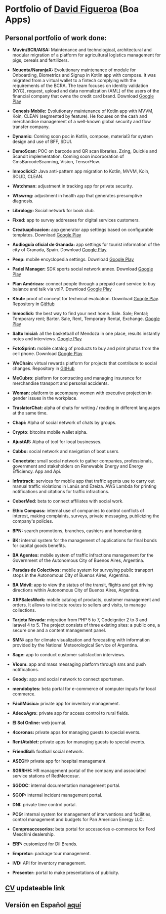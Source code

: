 <a name="David Figueroa"></a>
# Portfolio of [David Figueroa](https://card.linkcard.app/davidfigueroa/0?source=githuben) (Boa Apps)
## Personal portfolio of work done:

* **Muvin/BCR/AISA:** Maintenance and technological, architectural and modular migration of a platform for agricultural logistics management for pigs, cereals and fertilizers. 

* **Ncuenta/NaranjaX:** Evolutionary maintenance of module for Onboarding, Biometrics and Signup in Kotlin app with compose. It was migrated from a virtual wallet to a fintech complying with the requirements of the BCRA. The team focuses on identity validation (KYC), request, upload and data normalization (AML) of the users of the financial company that owns the credit card brand. Download [Google Play](https://play.google.com/store/apps/details?id=com.tarjetanaranja.ncuenta)

* **Genesis Mobile:** Evolutionary maintenance of Kotlin app with MVVM, Koin, CLEAN (segmented by feature). He focuses on the cash and merchandise management of a well-known global security and flow transfer company.

* **Dynamic:** Coming soon poc in Kotlin, compose, material3 for system design and use of BFF, SDUI.

* **DemoScan:** POC on barcode and QR scan libraries. Zxing, Quickie and Scandit implementation. Coming soon incorporation of GmsBarcodeScanning, Vision, TensorFlow.

* **Inmoclick2:** Java anti-pattern app migration to Kotlin, MVVM, Koin, SOLID, CLEAN.

* **Watchman:** adjustment in tracking app for private security.

* **Wtswrng:** adjustment in health app that generates presumptive diagnosis.

* **Librology:** Social network for book club.

* **Fixed:** app to survey addresses for digital services customers.

* **Creatuaplicacion:** app generator app settings based on configurable templates. Download [Google Play](https://play.google.com/store/apps/details?id=com.appandweb.creatuaplicacion.generic)

* **Audioguía oficial de Granada:** app settings for tourist information of the city of Granada, Spain. Download [Google Play](https://play.google.com/store/apps/details?id=com.patrimonioglobalgra.audioguiasgranada)

* **Peep:** mobile encyclopedia settings. Download [Google Play](https://play.google.com/store/apps/details?id=com.appandweb.peep)

* **Padel Manager:** SDK sports social network annex. Download [Google Play](https://play.google.com/store/apps/details?id=com.padelmanager.padelmanager)

* **Plan Américas:** connect people through a prepaid card service to buy balance and talk via voIP. Download [Google Play](https://play.google.com/store/apps/details?id=com.planamericas&hl=es)

* **Khub:** proof of concept for technical evaluation. Download [Google Play](https://play.google.com/store/apps/details?id=com.boa.khub2). Repository in [GitHub](https://github.com/dgfigueroa29/khub)

* **Inmoclick:** the best way to find your next home. Sale. Sale; Rental; Temporary rent; Barter. Sale, Rent, Temporary Rental, Exchange. [Google Play](https://play.google.com/store/apps/details?id=com.inmoclick&hl=es-419)

* **Salto Inicial:** all the basketball of Mendoza in one place, results instantly notes and interviews. [Google Play](https://play.google.com/store/apps/details?id=com.boa.saltoinicial)

* **FotoSprint:** mobile catalog of products to buy and print photos from the cell phone. Download [Google Play](https://play.google.com/store/apps/details?id=app.rems.fotosprint)

* **WeChain:** virtual rewards platform for projects that contribute to social changes. Repository in [GitHub](https://github.com/mendoza-com/wechain-androidapp-bicicleta)

* **MeCubro:** platform for contracting and managing insurance for merchandise transport and personal accidents.

* **Woman:** platform to accompany women with executive projection in gender issues in the workplace.

* **TraslatorChat:** alpha of chats for writing / reading in different languages at the same time.

* **Chapi:** Alpha of social network of chats by groups.

* **Crypto:** bitcoins mobile wallet alpha.

* **AjustAR:** Alpha of tool for local businesses.

* **Cabbo:** social network and navigation of boat users.

* **Conectate:** small social network to gather companies, professionals, government and stakeholders on Renewable Energy and Energy Efficiency. App and Api.

* **Infratrack:** services for mobile app that traffic agents use to carry out manual traffic violations in Lanús and Ezeiza. AWS Lambda for printing notifications and citations for traffic infractions.

* **CoberMed:** beta to connect affiliates with social work.

* **Ethic Compass:** internal use of companies to control conflicts of interest, making complaints, surveys, private messaging, publicizing the company's policies.

* **BPN:** search promotions, branches, cashiers and homebanking.

* **BK:** internal system for the management of applications for final bonds for capital goods benefits.

* **BA Agentes:** mobile system of traffic infractions management for the Government of the Autonomous City of Buenos Aires, Argentina.

* **Paradas de Colectivos:** mobile system for surveying public transport stops in the Autonomous City of Buenos Aires, Argentina.

* **BA Móvil:** app to view the status of the transit, flights and get driving directions within Autonomous City of Buenos Aires, Argentina.

* **XRPSalesWork:** mobile catalog of products, customer management and orders. It allows to indicate routes to sellers and visits, to manage collections.

* **Tarjeta Nevada:** migration from PHP 5 to 7, Codeigniter 2 to 3 and laravel 4 to 5. The project consists of three existing sites: a public one, a secure one and a content management panel.

* **SMN:** app for climate visualization and forecasting with information provided by the National Meteorological Service of Argentina.

* **Sage:** app to conduct customer satisfaction interviews.

* **Vloom:** app and mass messaging platform through sms and push notifications.

* **Goody:** app and social network to connect sportsmen.

* **mendobytes:** beta portal for e-commerce of computer inputs for local commerce.

* **FácilMúsica:** private app for inventory management.

* **AdecoAgro:** private app for access control to rural fields.

* **El Sol Online:** web journal.

* **4coronas:** private apps for managing guests to special events.

* **RentAtablet:** private apps for managing guests to special events.

* **FriendBall:** football social network.

* **ASEGH:** private app for hospital management.

* **SGRRHH:** HR management portal of the company and associated service stations of RedMercosur.

* **SGDOC:** internal documentation management portal.

* **SGOP:** internal incident management portal.

* **DNI:** private time control portal.

* **PCG:** internal system for management of interventions and facilities, control management and budgets for Pan American Energy LLC.

* **Comproaccesorios:** beta portal for accessories e-commerce for Ford Meschini dealership.

* **ERP:** customized for Dil Brands.

* **Empretur:** package tour management.

* **IVD:** API for inventory management.

* **Presenter:** portal to make presentations of publicity.

<a name="CV"></a>
## [CV](https://drive.google.com/file/d/1Mv3YxbKWU_tDfcfhA4WRkGhhugYPgke_/view) updateable link

<a name="here"></a>
## Versión en Español [aquí](https://github.com/dgfigueroa29/portfolio)
